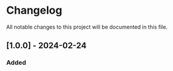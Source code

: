 # Changelog

All notable changes to this project will be documented in this file.

## [1.0.0] - 2024-02-24

### Added
